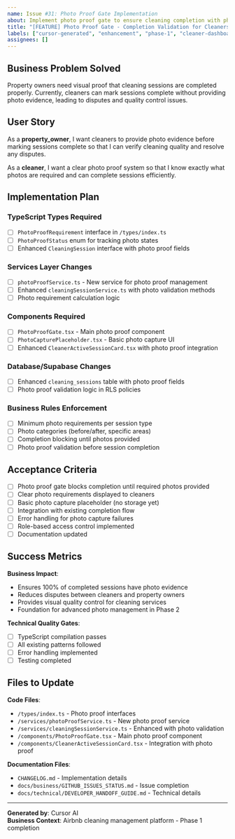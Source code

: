 ```yaml
---
name: Issue #31: Photo Proof Gate Implementation
about: Implement photo proof gate to ensure cleaning completion with photo evidence
title: "[FEATURE] Photo Proof Gate - Completion Validation for Cleaners"
labels: ["cursor-generated", "enhancement", "phase-1", "cleaner-dashboard"]
assignees: []
---
```


## Business Problem Solved

Property owners need visual proof that cleaning sessions are completed properly. Currently, cleaners can mark sessions complete without providing photo evidence, leading to disputes and quality control issues.

## User Story

As a **property_owner**, I want cleaners to provide photo evidence before marking sessions complete so that I can verify cleaning quality and resolve any disputes.

As a **cleaner**, I want a clear photo proof system so that I know exactly what photos are required and can complete sessions efficiently.

## Implementation Plan

### TypeScript Types Required
- [ ] `PhotoProofRequirement` interface in `/types/index.ts`
- [ ] `PhotoProofStatus` enum for tracking photo states
- [ ] Enhanced `CleaningSession` interface with photo proof fields

### Services Layer Changes
- [ ] `photoProofService.ts` - New service for photo proof management
- [ ] Enhanced `cleaningSessionService.ts` with photo validation methods
- [ ] Photo requirement calculation logic

### Components Required
- [ ] `PhotoProofGate.tsx` - Main photo proof component
- [ ] `PhotoCapturePlaceholder.tsx` - Basic photo capture UI
- [ ] Enhanced `CleanerActiveSessionCard.tsx` with photo proof integration

### Database/Supabase Changes
- [ ] Enhanced `cleaning_sessions` table with photo proof fields
- [ ] Photo proof validation logic in RLS policies

### Business Rules Enforcement
- [ ] Minimum photo requirements per session type
- [ ] Photo categories (before/after, specific areas)
- [ ] Completion blocking until photos provided
- [ ] Photo proof validation before session completion

## Acceptance Criteria

- [ ] Photo proof gate blocks completion until required photos provided
- [ ] Clear photo requirements displayed to cleaners
- [ ] Basic photo capture placeholder (no storage yet)
- [ ] Integration with existing completion flow
- [ ] Error handling for photo capture failures
- [ ] Role-based access control implemented
- [ ] Documentation updated

## Success Metrics

**Business Impact**: 
- Ensures 100% of completed sessions have photo evidence
- Reduces disputes between cleaners and property owners
- Provides visual quality control for cleaning services
- Foundation for advanced photo management in Phase 2

**Technical Quality Gates**:
- [ ] TypeScript compilation passes
- [ ] All existing patterns followed
- [ ] Error handling implemented
- [ ] Testing completed

## Files to Update

**Code Files**:
- `/types/index.ts` - Photo proof interfaces
- `/services/photoProofService.ts` - New photo proof service
- `/services/cleaningSessionService.ts` - Enhanced with photo validation
- `/components/PhotoProofGate.tsx` - Main photo proof component
- `/components/CleanerActiveSessionCard.tsx` - Integration with photo proof

**Documentation Files**:
- `CHANGELOG.md` - Implementation details
- `docs/business/GITHUB_ISSUES_STATUS.md` - Issue completion
- `docs/technical/DEVELOPER_HANDOFF_GUIDE.md` - Technical details

---

**Generated by**: Cursor AI  
**Business Context**: Airbnb cleaning management platform - Phase 1 completion
